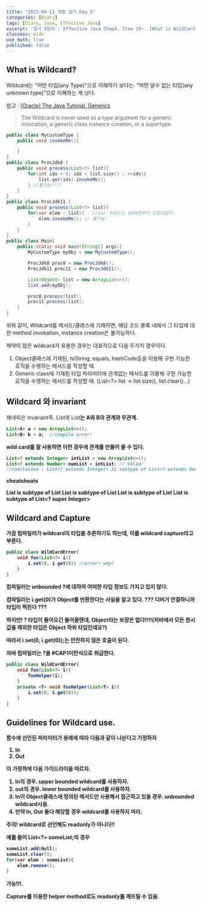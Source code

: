 ```yaml
---
title: "2023-04-11 개발 일기 Day 5"
categories: [Diary]
tags: [Diary, Java, Effective Java]
excerpt: "일기 5일차 : Effective Java Chap4. Item 29~. [What is WildCards]"
classess: wide
use_math: true
published: false
---
```


## What is Wildcard?

Wildcard는 "어떤 타입(any Type)"으로 이해하기 보다는. "어떤 알수 없는 타입(any unknown type)"으로 이해하는 게 낫다.

참고 : <a href="https://docs.oracle.com/javase/tutorial/java/generics/index.html">[Oracle] The Java Tutorial. Generics</a>

> The Wildcard is never used as a type argument for a generic invocation, a generic class instance creation, or a supertype.

```java
public class MyCustomType {
    public void invokeMe(){

    }
}
public class ProcJdk8 {
    public void process(List<?> list){
        for(int idx = 0; idx < list.size() ; ++idx){
            list.get(idx).invokeMe();
        } //불가능!!!!
    }
}
public class ProcJdk11 {
    public void process(List<?> list){
        for(var elem : list){   //var 키워드는 10버전부터 도입되었다.
            elem.invokeMe(); // 불가능!
        }
    }
}
public class Main{
    public static void main(String[] args){
        MyCustomType myObj = new MyCustomType();

        ProcJdk8 proc8 = new ProcJdk8();
        ProcJdk11 proc11 = new ProcJdk11();

        List<Object> list = new ArrayList<>();
        list.add(myObj);

        proc8.process(list);
        proc11.process(list);
    }
}
```
위와 같이, Wildcard를 메서드/클래스에 기재하면, 해당 코드 블록 내에서 그 타입에 대한 method invokation, instance creation은 불가능하다.


제약이 많은 wildcard가 유용한 경우는 대표적으로 다음 두가지 경우이다.
1. Object클래스에 기재된, toString, equals, hashCode등을 이용해 구현 가능한 로직을 수행하는 메서드를 작성할 때.
2. Generic class에 기재된 타입 파라미터에 관계없는 메서드를 이용해 구현 가능한 로직을 수행하는 메서드를 작성할 때. (List<?> list -> list.size(), list.clear()...)

## Wildcard 와 invariant

제네릭은 invariant즉. List<A>와 List<B>는 A와 B의 관계와 무관계.
```java
List<A> a = new ArrayList<>();
List<B> b = a;  //compile error!
```
wild card를 잘 사용하면 이런 경우에 관계를 만들어 줄 수 있다.
```java
List<? extends Integer> intList = new ArrayList<>();
List<? extends Number> numList = intList; // Valid!
//conclusion : List<? extends Integer> is subtype of List<? extends Number>
```
cheatsheats

List<Integer>           is subtype of   List<? extends Integer>
List<? extends Integer> is subtype of   List<? extends Number>
List<? extends Number>  is subtype of   List<?>
List<Integer>           is subtype of   List<? super Integer> 
  
## Wildcard and Capture

가끔 컴파일러가 wildcard의 타입을 추론하기도 하는데, 이를 wildcard capture라고 부른다.
```java
public class WildCardError{
    void foo(List<?> i){
        i.set(0, i.get(0)) //error! why?
    }
}
```
<div class="notice" markdown="1">
컴파일러는 unbounded ?에 대하여 어떠한 타입 정보도 가지고 있지 않다.

컴파일러는 i.get(0)가 Object를 반환한다는 사실을 알고 있다.
??? 디버거 연결하니까 타입이 찍힌다 ???

하지만! ? 타입이 들어오긴 들어올텐데, Object라는 보장은 없다!!!!(자바에서 모든 원시값을 제외한 타입은 Object 하위 타입인데요?)

따라서 i.set(0, i.get(0));는 안전하지 않은 호출이 된다.
</div>

<div class="notice" markdown="1">
자바 컴파일러는 ?을 #CAP1이런식으로 취급한다.
</div>

```java
public class WildCardError{
    void foo(List<?> i){
        fooHelper(i);
    }
    private <T> void fooHelper(List<T> i){
        i.set(0, i.get(0));
    }
}
```

## Guidelines for Wildcard use.

함수에 선언된 파라미터가 용례에 따라 다음과 같이 나뉜다고 가정하자
1. In
2. Out

이 가정하에 다음 가이드라이을 따르자.
1. In의 경우. upper bounded wildcard를 사용하자.
2. out의 경우. lower bounded wildcard를 사용하자.
3. In이 Object클래스에 정의된 메서드만 사용해서 접근하고 있을 경우. unbounded wildcard사용.
4. 만약 In, Out 둘다 해당할 경우 wildcard를 사용하지 마라.

<div class="notice--warning" markdown="1">
주의! wildcard로 선언해도 readonly가 아니다!!


예를 들어 List<?> someList;의 경우

```java
someList.add(Null);
someList.clear();
for(var elem : someList){
    elem.remove();
}
```
가능!!!.

Capture를 이용한 helper method로도 readonly를 깨뜨릴 수 있음.
</div>